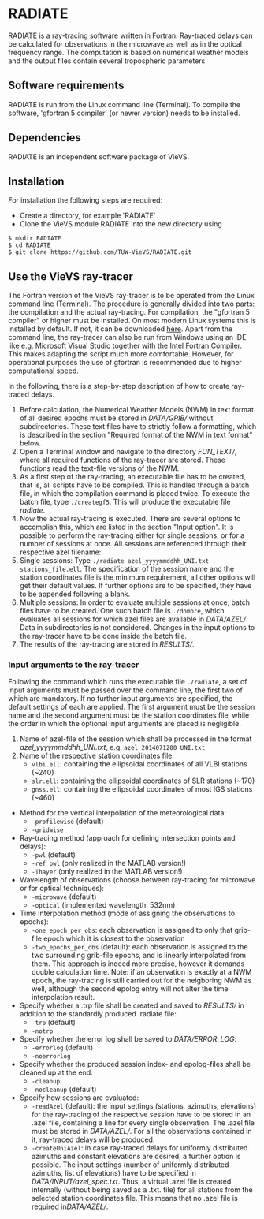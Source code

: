 
# RADIATE

RADIATE is a ray-tracing software written in Fortran. Ray-traced delays can be calculated for observations in the microwave as well as in the optical frequency range. The computation is based on numerical weather models and the output files contain several tropospheric parameters


## Software requirements

RADIATE is run from the Linux command line (Terminal). To compile the software, 'gfortran 5 compiler' (or newer version) needs to be installed.


## Dependencies

RADIATE is an independent software package of VieVS.


## Installation

For installation the following steps are required:
* Create a directory, for example 'RADIATE'
* Clone the VieVS module RADIATE into the new directory using

```
$ mkdir RADIATE
$ cd RADIATE
$ git clone https://github.com/TUW-VieVS/RADIATE.git
```


## Use the VieVS ray-tracer ##

The Fortran version of the VieVS ray-tracer is to be operated from the Linux command line (Terminal). The procedure is generally divided into two parts: the compilation and the actual ray-tracing. For compilation, the "gfortran 5 compiler" or higher must be installed. On most modern Linux systems this is installed by default. If not, it can be downloaded [here](https://gcc.gnu.org/wiki/GFortran). Apart from the command line, the ray-tracer can also be run from Windows using an IDE like e.g. Microsoft Visual Studio together with the Intel Fortran Compiler. This makes adapting the script much more comfortable. However, for operational purposes the use of gfortran is recommended due to higher computational speed.

In the following, there is a step-by-step description of how to create ray-traced delays.  
1. Before calculation, the Numerical Weather Models (NWM) in text format of all desired epochs must be stored in *DATA/GRIB/* without subdirectories. These text files have to strictly follow a formatting, which is described in the section "Required format of the NWM in text format" below.
2. Open a Terminal window and navigate to the directory *FUN_TEXT/*, where all required functions of the ray-tracer are stored. These functions read the text-file versions of the NWM.
3. As a first step of the ray-tracing, an executable file has to be created, that is, all scripts have to be compiled. This is handled through a batch file, in which the compilation command is placed twice. To execute the batch file, type `./creategf5`. This will produce the executable file *radiate*.
4. Now the actual ray-tracing is executed. There are several options to accomplish this, which are listed in the section "Input option". It is possible to perform the ray-tracing either for single sessions, or for a number of sessions at once. All sessions are referenced through their respective azel filename:
5. Single sessions: Type `./radiate azel_yyyymmddhh_UNI.txt stations_file.ell`. The specification of the session name and the station coordinates file is the minimum requirement, all other options will get their default values. If further options are to be specified, they have to be appended following a blank.
6. Multiple sessions: In order to evaluate multiple sessions at once, batch files have to be created. One such batch file is `./domore`, which evaluates all sessions for which azel files are available in *DATA/AZEL/*. Data in subdirectories is not considered. Changes in the input options to the ray-tracer have to be done inside the batch file. 
7. The results of the ray-tracing are stored in *RESULTS/*.


### Input arguments to the ray-tracer ###

Following the command which runs the executable file `./radiate`, a set of input arguments must be passed over the command line, the first two of which are mandatory. If no further input arguments are specified, the default settings of each are applied. The first argument must be the session name and the second argument must be the station coordinates file, while the order in which the optional input arguments are placed is negligible.

1. Name of azel-file of the session which shall be processed in the format *azel_yyyymmddhh_UNI.txt*, e.g. `azel_2014071200_UNI.txt`
2. Name of the respective station coordinates file:
   - `vlbi.ell`: containing the ellipsoidal coordinates of all VLBI stations (~240)
   - `slr.ell`: containing the ellipsoidal coordinates of SLR stations (~170)
   - `gnss.ell`: containing the ellipsoidal coordinates of most IGS stations (~460)
    
- Method for the vertical interpolation of the meteorological data:
  - `-profilewise` (default)
  - `-gridwise`
- Ray-tracing method (approach for defining intersection points and delays):
  - `-pwl` (default)
  - `-ref_pwl` (only realized in the MATLAB version!)
  - `-Thayer` (only realized in the MATLAB version!)
- Wavelength of observations (choose between ray-tracing for microwave or for optical techniques):
  - `-microwave` (default)
  - `-optical` (implemented wavelength: 532nm)
- Time interpolation method (mode of assigning the observations to epochs):
  - `-one_epoch_per_obs`: each observation is assigned to only that grib-file epoch which it is closest to the observation
  - `-two_epochs_per_obs` (default): each observation is assigned to the two surrounding grib-file epochs, and is linearly interpolated from them. This approach is indeed more precise, however it demands double calculation time. Note: if an observation is exactly at a NWM epoch, the ray-tracing is still carried out for the neigboring NWM as well, although the second epolog entry will not alter the time interpolation result.
- Specify whether a .trp file shall be created and saved to *RESULTS/* in addition to the standardly produced .radiate file:
  - `-trp` (default)
  - `-notrp`
- Specify whether the error log shall be saved to *DATA/ERROR_LOG*:
  - `-errorlog` (default)
  - `-noerrorlog`
- Specify whether the produced session index- and epolog-files shall be cleaned up at the end:
  - `-cleanup`
  - `-nocleanup` (default)
- Specify how sessions are evaluated:
  - `-readAzel` (default): the input settings (stations, azimuths, elevations) for the ray-tracing of the respective session have to be stored in an .azel file, containing a line for every single observation. The .azel file must be stored in *DATA/AZEL/*. For all the observations contained in it, ray-traced delays will be produced.
  - `-createUniAzel`: in case ray-traced delays for uniformly distributed azimuths and constant elevations are desired, a further option is possible. The input settings (number of uniformly distributed azimuths, list of elevations) have to be specified in *DATA/INPUT/azel_spec.txt*. Thus, a virtual .azel file is created internally (without being saved as a .txt. file) for all stations from the selected station coordinates file. This means that no .azel file is required in*DATA/AZEL/*.






